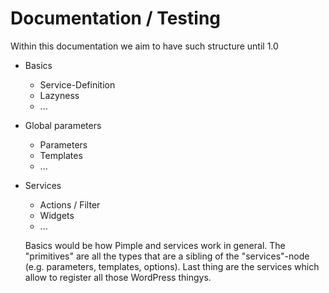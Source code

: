 # Documentation / Testing

Within this documentation we aim to have such structure until 1.0

* Basics
  * Service-Definition
  * Lazyness
  * ...
* Global parameters
  * Parameters
  * Templates
  * ...
* Services
  * Actions / Filter
  * Widgets
  * ...

  Basics would be how Pimple and services work in general.
The "primitives" are all the types that are a sibling of the "services"-node
(e.g. parameters, templates, options).
Last thing are the services which allow to register all those WordPress thingys.
